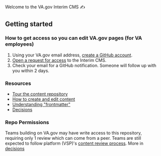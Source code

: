Welcome to the VA.gov Interim CMS :writing_hand:

## Getting started

### How to get access so you can edit VA.gov pages (for VA employees)
1. Using your VA.gov email address, [create a GitHub account](https://github.com/join).
2. [Open a request for access](https://github.com/department-of-veterans-affairs/vagov-content/issues/new?title=Requesting+Access+to+Interim-CMS&assignee=ncksllvn&template=request-access.md) to the Interim CMS.
3. Check your email for a GitHub notification. Someone will follow up with you within 2 days.

### Resources
- [Tour the content repository](docs/index.md)
- [How to create and edit content](docs/how-to-edit-content.md)
- [Understanding "frontmatter"](docs/front-matter.md)
- [Decisions](docs/decisions.md)

### Repo Permissions
Teams building on VA.gov may have write access to this repository, requiring only 1 review which can come from a peer. Teams are still expected to follow platform (VSP)'s [content review process](https://github.com/department-of-veterans-affairs/va.gov-team/blob/master/platform/content/content-review-process.md). More in [decisions](docs/decisions.md)
